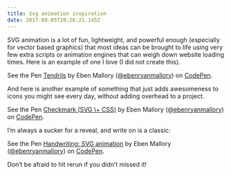 ```yaml
---
title: Svg animation inspiration
date: 2017-09-05T20:28:21.145Z
---
```

SVG animation is a lot of fun, lightweight, and powerful enough (especially for vector based graphics) that most ideas can be brought to life using very few extra scripts or animation engines that can weigh down website loading times. Here is an example of one I love (I did not create this).

<p data-height="500" data-theme-id="0" data-slug-hash="xLeJBQ" data-default-tab="result" data-user="ebenryanmallory" data-embed-version="2" data-pen-title="Tendrils" class="codepen">See the Pen <a href="https://codepen.io/ebenryanmallory/pen/xLeJBQ/">Tendrils</a> by Eben Mallory (<a href="https://codepen.io/ebenryanmallory">@ebenryanmallory</a>) on <a href="https://codepen.io">CodePen</a>.</p>

And here is another example of something that just adds awesomeness to icons you might see every day, without adding overhead to a project.

<p data-height="265" data-theme-id="0" data-slug-hash="YxMOPz" data-default-tab="result" data-user="ebenryanmallory" data-embed-version="2" data-pen-title="Checkmark (SVG \+ CSS)" class="codepen">See the Pen <a href="https://codepen.io/ebenryanmallory/pen/YxMOPz/">Checkmark (SVG \+ CSS)</a> by Eben Mallory (<a href="https://codepen.io/ebenryanmallory">@ebenryanmallory</a>) on <a href="https://codepen.io">CodePen</a>.</p>

I’m always a sucker for a reveal, and write on is a classic:

<p data-height="400" data-theme-id="0" data-slug-hash="BdEOKW" data-default-tab="result" data-user="ebenryanmallory" data-embed-version="2" data-pen-title="Handwriting: SVG animation" class="codepen">See the Pen <a href="https://codepen.io/ebenryanmallory/pen/BdEOKW/">Handwriting: SVG animation</a> by Eben Mallory (<a href="https://codepen.io/ebenryanmallory">@ebenryanmallory</a>) on <a href="https://codepen.io">CodePen</a>.</p>

Don’t be afraid to hit rerun if you didn’t missed it!

<script async src="https://production-assets.codepen.io/assets/embed/ei.js"></script>
